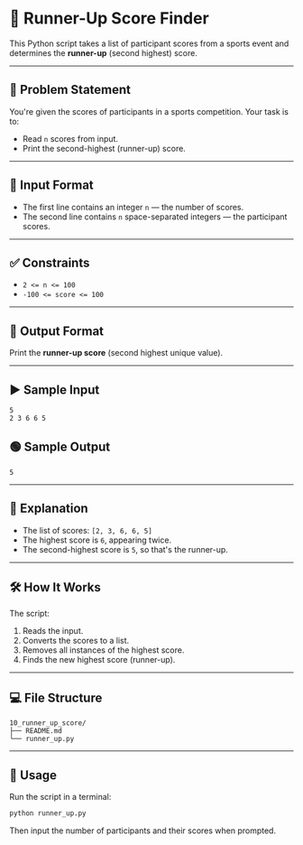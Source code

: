 # 🥈 Runner-Up Score Finder

This Python script takes a list of participant scores from a sports event and determines the **runner-up** (second highest) score.

---

## 📌 Problem Statement

You're given the scores of participants in a sports competition. Your task is to:

* Read `n` scores from input.
* Print the second-highest (runner-up) score.

---

## 🧾 Input Format

* The first line contains an integer `n` — the number of scores.
* The second line contains `n` space-separated integers — the participant scores.

---

## ✅ Constraints

* `2 <= n <= 100`
* `-100 <= score <= 100`

---

## 🧮 Output Format

Print the **runner-up score** (second highest unique value).

---

## ▶️ Sample Input

```
5
2 3 6 6 5
```

## 🟢 Sample Output

```
5
```

---

## 🧠 Explanation

* The list of scores: `[2, 3, 6, 6, 5]`
* The highest score is `6`, appearing twice.
* The second-highest score is `5`, so that's the runner-up.

---

## 🛠️ How It Works

The script:

1. Reads the input.
2. Converts the scores to a list.
3. Removes all instances of the highest score.
4. Finds the new highest score (runner-up).

---

## 💻 File Structure

```
10_runner_up_score/
├── README.md
└── runner_up.py
```

---

## 🚀 Usage

Run the script in a terminal:

```bash
python runner_up.py
```

Then input the number of participants and their scores when prompted.

